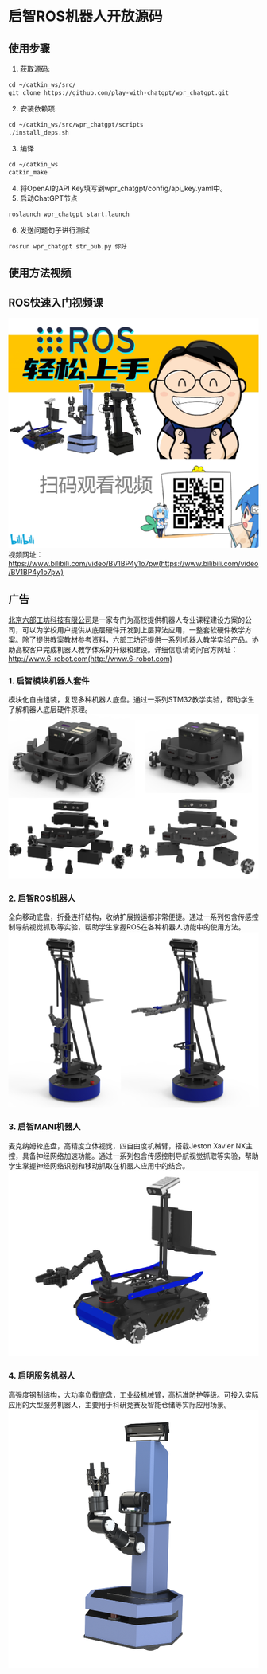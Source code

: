 # 启智ROS机器人开放源码

## 使用步骤

1.  获取源码:
```
cd ~/catkin_ws/src/
git clone https://github.com/play-with-chatgpt/wpr_chatgpt.git
```
2. 安装依赖项:  
```
cd ~/catkin_ws/src/wpr_chatgpt/scripts
./install_deps.sh
```
3. 编译
```
cd ~/catkin_ws
catkin_make
```
4. 将OpenAI的API Key填写到wpr_chatgpt/config/api_key.yaml中。
5. 启动ChatGPT节点
```
roslaunch wpr_chatgpt start.launch
```
6. 发送问题句子进行测试
```
rosrun wpr_chatgpt str_pub.py 你好
```

## 使用方法视频



## ROS快速入门视频课
![视频地址二维码](./media/ros1_course.png)
视频网址：https://www.bilibili.com/video/BV1BP4y1o7pw(https://www.bilibili.com/video/BV1BP4y1o7pw)


## 广告
[北京六部工坊科技有限公司](http://www.6-robot.com)是一家专门为高校提供机器人专业课程建设方案的公司，可以为学校用户提供从底层硬件开发到上层算法应用，一整套软硬件教学方案。除了提供教案教材参考资料，六部工坊还提供一系列机器人教学实验产品。协助高校客户完成机器人教学体系的升级和建设。详细信息请访问官方网址：http://www.6-robot.com(http://www.6-robot.com)

### 1. 启智模块机器人套件
模块化自由组装，复现多种机器人底盘。通过一系列STM32教学实验，帮助学生了解机器人底层硬件原理。
![启智模块](./media/wpb_stm32.png)

### 2. 启智ROS机器人
全向移动底盘，折叠连杆结构，收纳扩展搬运都非常便捷。通过一系列包含传感控制导航视觉抓取等实验，帮助学生掌握ROS在各种机器人功能中的使用方法。
![启智ROS](./media/wpb_ros_mani.png)

### 3. 启智MANI机器人
麦克纳姆轮底盘，高精度立体视觉，四自由度机械臂，搭载Jeston Xavier NX主控，具备神经网络加速功能。通过一系列包含传感控制导航视觉抓取等实验，帮助学生掌握神经网络识别和移动抓取在机器人应用中的结合。
![启智MANI](./media/wpb_mani.jpg)

### 4. 启明服务机器人
高强度钢制结构，大功率负载底盘，工业级机械臂，高标准防护等级。可投入实际应用的大型服务机器人，主要用于科研竞赛及智能仓储等实际应用场景。
![启明1](./media/wpr1-6DOF.png)